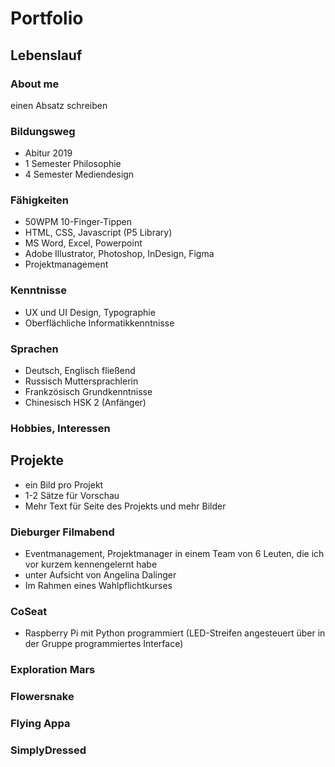 # Portfolio

## Lebenslauf

### About me
einen Absatz schreiben

### Bildungsweg
- Abitur 2019 
- 1 Semester Philosophie
- 4 Semester Mediendesign

### Fähigkeiten
- 50WPM 10-Finger-Tippen
- HTML, CSS, Javascript (P5 Library)
- MS Word, Excel, Powerpoint
- Adobe Illustrator, Photoshop, InDesign, Figma
- Projektmanagement

### Kenntnisse
- UX und UI Design, Typographie
- Oberflächliche Informatikkenntnisse

### Sprachen
- Deutsch, Englisch fließend
- Russisch Muttersprachlerin
- Frankzösisch Grundkenntnisse
- Chinesisch HSK 2 (Anfänger)

### Hobbies, Interessen



## Projekte
- ein Bild pro Projekt
- 1-2 Sätze für Vorschau
- Mehr Text für Seite des Projekts und mehr Bilder

### Dieburger Filmabend
- Eventmanagement, Projektmanager in einem Team von 6 Leuten, die ich vor kurzem kennengelernt habe
- unter Aufsicht von Angelina Dalinger
- Im Rahmen eines Wahlpflichtkurses

### CoSeat
- Raspberry Pi mit Python programmiert (LED-Streifen angesteuert über in der Gruppe programmiertes Interface)

### Exploration Mars

### Flowersnake

### Flying Appa

### SimplyDressed